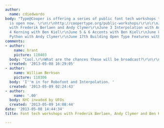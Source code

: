 ```yaml
---
author:
  name: cdiedwardo
body: "Type@Cooper is offering a series of public font tech workshops this June. \r\nRegistration
  is open now. \r\n\r\nhttp://coopertype.org/public-workshops/\r\n\r\nJune 1 & 2 Robofont
  with Frederik Berlaen and Andy Clymer\r\nJune 3 Interpolation with Andy Clymer\r\nJune
  4 Kerning with Ben Kiel\r\nJune 5 & 6 Accents with Ben Kiel\r\nJune 8 & 9 Intermediate
  Python with Andy Clymer\r\nJune 17th Building Open Type Features with Andy Clymer"
comments:
- author:
    name: hrant
    picture: 110403
  body: "Cool.\r\nWhat are the chances these will be broadcast?\r\n\r\nhhp\r\n"
  created: '2013-05-08 16:29:05'
- author:
    name: William Berkson
    picture: 110306
  body: 'I''m in for Robofont and Interpolation. '
  created: '2013-05-09 02:24:43'
- author:
    name: '.00'
  body: NYC invaded by UFOs
  created: '2013-05-09 14:08:44'
date: '2013-05-08 14:44:34'
title: Font tech workshops with Frederik Berlaen, Andy Clymer and Ben Kiel in June

---
```

